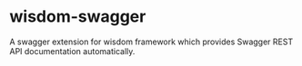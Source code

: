 wisdom-swagger
==============

A swagger extension for wisdom framework which provides Swagger REST API documentation automatically.
